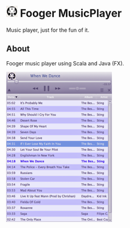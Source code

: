 # ![fplayer logo](images/foogerlogo.png) Fooger MusicPlayer
Music player, just for the fun of it.


About
-----

Fooger music player using Scala and Java (FX).

![ScalaFX Player](images/foogerplayer.png)
